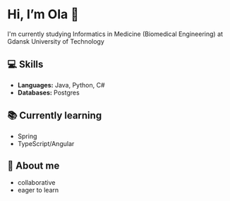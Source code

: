  # Hi, I’m Ola 🤗

 I'm currently studying Informatics in Medicine (Biomedical Engineering) at Gdansk University of Technology
 
 ## 💻 Skills
 - **Languages:** Java, Python, C#
 - **Databases:** Postgres

## 📚 Currently learning
- Spring
- TypeScript/Angular

## 👋 About me
- collaborative
- eager to learn

<!---
olvcha/olvcha is a ✨ special ✨ repository because its `README.md` (this file) appears on your GitHub profile.
You can click the Preview link to take a look at your changes.
--->
